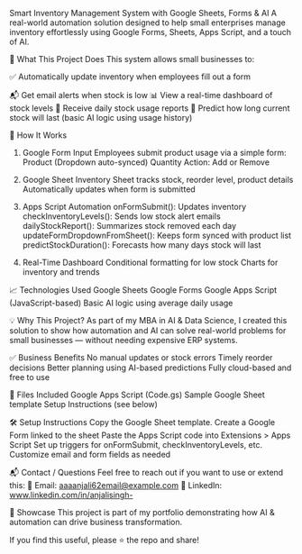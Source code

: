 Smart Inventory Management System with Google Sheets, Forms & AI
A real-world automation solution designed to help small enterprises manage inventory effortlessly using Google Forms, Sheets, Apps Script, and a touch of AI.

🚀 What This Project Does
This system allows small businesses to:

✅ Automatically update inventory when employees fill out a form

📬 Get email alerts when stock is low
📊 View a real-time dashboard of stock levels
📅 Receive daily stock usage reports
🤖 Predict how long current stock will last (basic AI logic using usage history)

🔧 How It Works
1. Google Form Input
Employees submit product usage via a simple form:
Product (Dropdown auto-synced)
Quantity
Action: Add or Remove

2. Google Sheet Inventory
Sheet tracks stock, reorder level, product details
Automatically updates when form is submitted

3. Apps Script Automation
onFormSubmit(): Updates inventory
checkInventoryLevels(): Sends low stock alert emails
dailyStockReport(): Summarizes stock removed each day
updateFormDropdownFromSheet(): Keeps form synced with product list
predictStockDuration(): Forecasts how many days stock will last

4. Real-Time Dashboard
Conditional formatting for low stock
Charts for inventory and trends

📈 Technologies Used
Google Sheets
Google Forms
Google Apps Script (JavaScript-based)
Basic AI logic using average daily usage

💡 Why This Project?
As part of my MBA in AI & Data Science, I created this solution to show how automation and AI can solve real-world problems for small businesses — without needing expensive ERP systems.

✅ Business Benefits
No manual updates or stock errors
Timely reorder decisions
Better planning using AI-based predictions
Fully cloud-based and free to use

📂 Files Included
Google Apps Script (Code.gs)
Sample Google Sheet template
Setup Instructions (see below)

🛠️ Setup Instructions
Copy the Google Sheet template.
Create a Google Form linked to the sheet
Paste the Apps Script code into Extensions > Apps Script
Set up triggers for onFormSubmit, checkInventoryLevels, etc.
Customize email and form fields as needed

📬 Contact / Questions
Feel free to reach out if you want to use or extend this:
📧 Email: aaaanjali62email@example.com
💼 LinkedIn: www.linkedin.com/in/anjalisingh-

🌟 Showcase
This project is part of my portfolio demonstrating how AI & automation can drive business transformation.

If you find this useful, please ⭐️ the repo and share!
